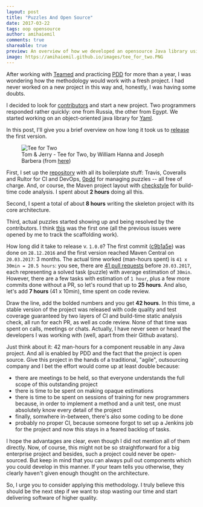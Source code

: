 ```yaml
---
layout: post
title: "Puzzles And Open Source"
date: 2017-03-22
tags: oop opensource
author: amihaiemil
comments: true
shareable: true
preview: An overview of how we developed an opensource Java library using PDD
image: https://amihaiemil.github.io/images/tee_for_two.PNG
---
```


After working with [Teamed](http://www.teamed.io/) and practicing [PDD](http://www.yegor256.com/2009/03/04/pdd.html)
for more than a year, I was wondering how the methodology would work with a fresh project. I had never worked on
a new project in this way and, honestly, I was having some doubts.

I decided to look for [contributors](https://amihaiemil.github.io/2016/12/22/contributors-wanted.html) and
start a new project. Two programmers responded rather quickly: one from Russia, the other from Egypt.
We started working on an object-oriented java library for [Yaml](http://yaml.org/).

In this post, I'll give you a brief overview on how long it took us to [release](https://github.com/decorators-squad/camel/issues/94)
the first version.

<figure class="articleimg">
 <img src="{{page.image}}" alt="Tee for Two">
 <figcaption>
 Tom & Jerry - Tee for Two, by  William Hanna and Joseph Barbera (from <a target="_blank" href="http://tomandjerrycaps.blogspot.co.at/2012/08/tee-for-two.html">here</a>)
 </figcaption>
</figure>

First, I set up the [repository](https://github.com/decorators-squad/camel) with all
its boilerplate stuff: Travis, Coveralls and Rultor for CI and DevOps, [0pdd](http://www.0pdd.com/) for
managing puzzles -- all free of charge. And, or course, the Maven project layout with [checkstyle](http://checkstyle.sourceforge.net/)
for build-time code analysis. I spent about **2 hours** doing all this.

Second, I spent a total of about **8 hours** writing the skeleton project with its
core architecture.

Third, actual puzzles started showing up and being resolved by the contributors. I think [this](https://github.com/decorators-squad/camel/issues/11)
was the first one (all the previous issues were opened by me to track the scaffolding work).

How long did it take to release v. ``1.0.0``? The first commit ([c9b1a5e](https://github.com/decorators-squad/camel/commit/c9b1a5efcb476f9c24f0eb2350ffdfda5a13ec71))
was done on ``28.12.2016`` and the first version reached Maven Central on ``20.03.2017``: 3 months.
The actual time worked (man-hours spent) is ``41 x 30min = 20.5 hours``:  you see, there are [41 pull requests](https://github.com/decorators-squad/camel/pulls?utf8=%E2%9C%93&q=is%3Apr%20is%3Aclosed%20updated%3A%3C2017-03-20)
before ``20.03.2017``, each representing a solved task (puzzle) with average estimation of ``30min``.
However, there are a few tasks with estimation of ``1 hour``, plus a few more commits done without a PR, so let's round that up to
**25 hours**. And also, let's add **7 hours** (41 x 10min), time spent on code review.

Draw the line, add the bolded numbers and you get **42 hours**. In this time, a stable version of the project
was released with code quality and test coverage guaranteed by two layers of CI and build-time static analysis check, all run for each
PR, as well as code review. None of that time was spent on calls, meetings or chats.
Actually, I have never seen or heard the developers I was working with (well, apart from their Github avatars).

Just think about it: 42 man-hours for a component reusable in any Java project.
And all is enabled by PDD and the fact that the project is open source. Give this project in the hands of a traditional,
"agile", outsourcing company and I bet the effort would come up at least double because:

  + there are meetings to be held, so that everyone understands the full scope of this outstanding project
  + there is time to be spent on making opaque estimations
  + there is time to be spent on sessions of training for new programmers because, in order to implement a method
  and a unit test, one must absolutely know every detail of the project
  + finally, somwhere in-between, there's also some coding to be done
  + probably no proper CI, because someone forgot to set up a Jenkins job for the project
  and now this stays in a feared backlog of tasks.

I hope the advantages are clear, even though I did not mention all of them directly.
Now, of course, this might not be so straightforward for a big enterprise project and besides,
such a project could never be open-sourced.
But keep in mind that you can always pull out components which you could develop in this manner.
If your team tells you otherwise, they clearly haven't given enough thought on the architecture.

So, I urge you to consider applying this methodology. I truly believe this should be the next step if we want
to stop wasting our time and start delivering software of higher quality.
